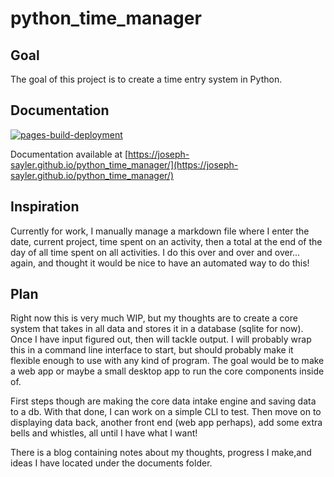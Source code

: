 # python_time_manager

## Goal

The goal of this project is to create a time entry system in Python.

## Documentation

[![pages-build-deployment](https://github.com/joseph-sayler/python_time_manager/actions/workflows/pages/pages-build-deployment/badge.svg?branch=gh-pages)](https://github.com/joseph-sayler/python_time_manager/actions/workflows/pages/pages-build-deployment)

Documentation available at [https://joseph-sayler.github.io/python_time_manager/](https://joseph-sayler.github.io/python_time_manager/)

## Inspiration

Currently for work, I manually manage a markdown file where I enter the date, current project, time spent on an activity, then a total at the end of the day of all time spent on all activities. I do this over and over and over... again, and thought it would be nice to have an automated way to do this!

## Plan

Right now this is very much WIP, but my thoughts are to create a core system that takes in all data and stores it in a database (sqlite for now). Once I have input figured out, then will tackle output. I will probably wrap this in a command line interface to start, but should probably make it flexible enough to use with any kind of program. The goal would be to make a web app or maybe a small desktop app to run the core components inside of.

First steps though are making the core data intake engine and saving data to a db. With that done, I can work on a simple CLI to test. Then move on to displaying data back, another front end (web app perhaps), add some extra bells and whistles, all until I have what I want!

There is a blog containing notes about my thoughts, progress I make,and ideas I have located under the documents folder.
